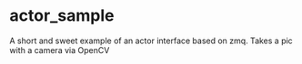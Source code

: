actor_sample
============

A short and sweet example of an actor interface based on zmq. Takes a pic with a camera via OpenCV
